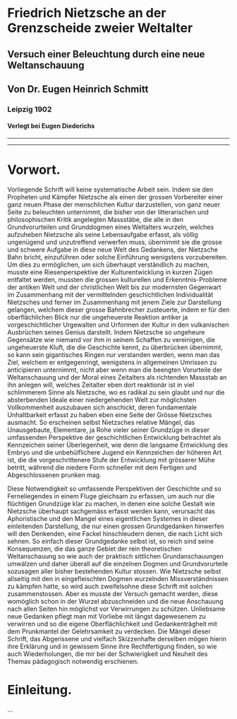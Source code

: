 # Friedrich Nietzsche an der Grenzscheide zweier Weltalter

## Versuch einer Beleuchtung durch eine neue Weltanschauung

## Von Dr. Eugen Heinrich Schmitt

### Leipzig 1902

#### Verlegt bei Eugen Diederichs

---

---

# Vorwort.

Vorliegende Schrift will keine systematische Arbeit sein. Indem sie den Propheten und Kämpfer Nietzsche als einen der grossen Vorbereiter einer ganz neuen Phase der menschlichen Kultur darzustellen, von ganz neuer Seite zu beleuchten unternimmt, die bisher von der litterarischen und philosophischen Kritik angelegten Massstäbe, die alle in den Grundvorurteilen und Grunddogmen eines Weltalters wurzeln, welches aufzuheben Nietzsche als seine Lebensaufgabe erfasst, als völlig ungenügend und unzutreffend verwerfen muss, übernimmt sie die grosse und schwere Aufgabe in diese neue Welt des Gedankens, der Nietzsche Bahn bricht, einzuführen oder solche Einführung wenigstens vorzubereiten. Um dies zu ermöglichen, um sich überhaupt verständlich zu machen, musste eine Riesenperspektive der Kulturentwicklung in kurzen Zügen entfaltet werden, mussten die grossen kulturellen und Erkenntnis-Probleme der antiken Welt und der christlichen Welt bis zur modernsten Gegenwart im Zusammenhang mit der vermittelnden geschichtlichen Individualität Nietzsches und ferner im Zusammenhang mit jenem Ziele zur Darstellung gelangen, welchem dieser grosse Bahnbrecher zusteuerte, indem er für den oberflächlichen Blick nur die ungeheuerste Reaktion antiker ja vorgeschichtlicher Urgewalten und Urformen der Kultur in den vulkanischen Ausbrüchen seines Genius darstellt. Indem Nietzsche so ungeheure Gegensätze wie niemand vor ihm in seinem Schaffen zu vereinigen, die ungeheuerste Kluft, die die Geschichte kennt, zu überbrücken übernimmt, so kann sein gigantisches Ringen nur verstanden werden, wenn man das Ziel, welchem er entgegenringt, wenigstens in allgemeinen Umrissen zu anticipieren unternimmt, nicht aber wenn man die beengten Vorurteile der Weltanschauung und der Moral eines Zeitalters als richtenden Massstab an ihn anlegen will, welches Zeitalter eben dort reaktionär ist in viel schlimmerem Sinne als Nietzsche, wo es radikal zu sein glaubt und nur die absterbenden Ideale einer niedergehenden Welt zur möglichsten Vollkommenheit auszubauen sich anschickt, deren fundamentale Unhaltbarkeit erfasst zu haben eben eine Seite der Grösse Nietzsches ausmacht. So erscheinen selbst Nietzsches relative Mängel, das Unausgebaute, Elementare, ja Rohe vieler seiner Grundzüge in dieser umfassenden Perspektive der geschichtlichen Entwicklung betrachtet als Kennzeichen seiner Überlegenheit, wie denn die langsame Entwicklung des Embryo und die unbehülflichere Jugend ein Kennzeichen der höheren Art ist, die die vorgeschrittenere Stufe der Entwicklung mit grösserer Mühe betritt, während die niedere Form schneller mit dem Fertigen und Abgeschlossenen prunken mag.

Diese Notwendigkeit so umfassende Perspektiven der Geschichte und so Ferneliegendes in einem Fluge gleichsam zu erfassen, um auch nur die flüchtigen Grundzüge klar zu machen, in denen eine solche Gestalt wie Nietzsche überhaupt sachgemäss erfasst werden kann, verursacht das Aphoristische und den Mangel eines eigentlichen Systemes in dieser einleitenden Darstellung, die nur einen grossen Grundgedanken hinwerfen will den Denkenden, eine Fackel hinschleudern denen, die nach Licht sich sehnen. So einfach dieser Grundgedanke selbst ist, so reich sind seine Konsequenzen, die das ganze Gebiet der rein theoretischen Weltanschauung so wie auch der praktisch sittlichen Grundanschauungen umwälzen und daher überall auf die einzelnen Dogmen und Grundvorurteile sozusagen aller bisher bestehenden Kultur stossen. Wie Nietzsche selbst allseitig mit den in eingefleischten Dogmen wurzelnden Missverständnissen zu kämpfen hatte, so wird auch zweifelsohne diese Schrift mit solchen zusammenstossen. Aber es musste der Versuch gemacht werden, diese womöglich schon in der Wurzel abzuschneiden und die neue Anschauung nach allen Seiten hin möglichst vor Verwirrungen zu schützen. Unliebsame neue Gedanken pflegt man mit Vorliebe mit längst dagewesenem zu verwirren und so die eigene Oberflächlichkeit und Gedankenträgheit mit dem Prunkmantel der Gelehrsamkeit zu verdecken. Die Mängel dieser Schrift, das Abgerissene und vielfach Skizzenhafte derselben mögen hierin ihre Erklärung und in gewissem Sinne ihre Rechtfertigung finden, so wie auch Wiederholungen, die mir bei der Schwierigkeit und Neuheit des Themas pädagogisch notwendig erschienen.

# Einleitung.

...
